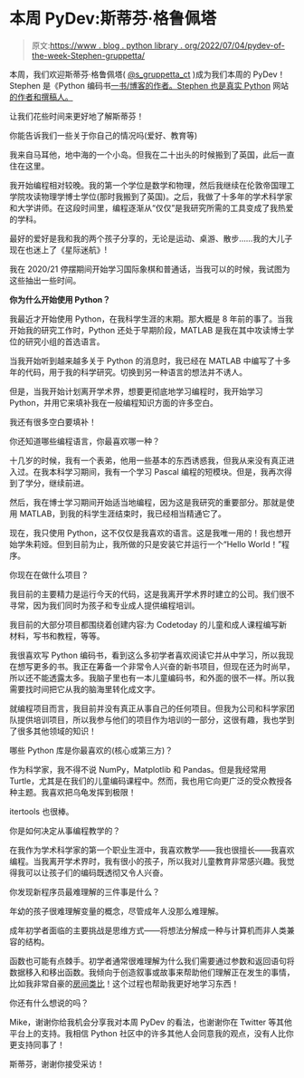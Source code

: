 # 本周 PyDev:斯蒂芬·格鲁佩塔

> 原文:[https://www . blog . python library . org/2022/07/04/pydev-of-the-week-Stephen-gruppetta/](https://www.blog.pythonlibrary.org/2022/07/04/pydev-of-the-week-stephen-gruppetta/)

本周，我们欢迎斯蒂芬·格鲁佩塔( [@s_gruppetta_ct](https://twitter.com/s_gruppetta_ct) )成为我们本周的 PyDev！Stephen 是《Python 编码书[一书/博客的作者。Stephen 也是真实 Python](https://thepythoncodingbook.com/blog/) 网站[的作者和撰稿人。](https://realpython.com/team/sgruppetta/)

让我们花些时间来更好地了解斯蒂芬！

你能告诉我们一些关于你自己的情况吗(爱好、教育等)

我来自马耳他，地中海的一个小岛。但我在二十出头的时候搬到了英国，此后一直住在这里。

我开始编程相对较晚。我的第一个学位是数学和物理，然后我继续在伦敦帝国理工学院攻读物理学博士学位(那时我搬到了英国)。之后，我做了十多年的学术科学家和大学讲师。在这段时间里，编程逐渐从“仅仅”是我研究所需的工具变成了我热爱的学科。

最好的爱好是我和我的两个孩子分享的，无论是运动、桌游、散步……我的大儿子现在也迷上了《星际迷航》!

我在 2020/21 停摆期间开始学习国际象棋和普通话，当我可以的时候，我试图为这些抽出一些时间。

**你为什么开始使用 Python？**

我最近才开始使用 Python，在我科学生涯的末期。那大概是 8 年前的事了。当我开始我的研究工作时，Python 还处于早期阶段，MATLAB 是我在其中攻读博士学位的研究小组的首选语言。

当我开始听到越来越多关于 Python 的消息时，我已经在 MATLAB 中编写了十多年的代码，用于我的科学研究。切换到另一种语言的想法并不诱人。

但是，当我开始计划离开学术界，想要更彻底地学习编程时，我开始学习 Python，并用它来填补我在一般编程知识方面的许多空白。

我还有很多空白要填补！

你还知道哪些编程语言，你最喜欢哪一种？

十几岁的时候，我有一个表弟，他用一些基本的东西诱惑我，但我从来没有真正进入过。在我本科学习期间，我有一个学习 Pascal 编程的短模块。但是，我再次得到了学分，继续前进。

然后，我在博士学习期间开始适当地编程，因为这是我研究的重要部分。那就是使用 MATLAB，到我的科学生涯结束时，我已经相当精通它了。

现在，我只使用 Python，这不仅仅是我喜欢的语言。这是我唯一用的！我也想开始学朱莉娅。但到目前为止，我所做的只是安装它并运行一个“Hello World！”程序。

你现在在做什么项目？

我目前的主要精力是运行今天的代码，这是我离开学术界时建立的公司。我们很不寻常，因为我们同时为孩子和专业成人提供编程培训。

我目前的大部分项目都围绕着创建内容:为 Codetoday 的儿童和成人课程编写新材料，写书和教程，等等。

我很喜欢写 Python 编码书，看到这么多初学者喜欢阅读它并从中学习，所以我现在想写更多的书。我正在筹备一个非常令人兴奋的新书项目，但现在还为时尚早，所以还不能透露太多。我脑子里也有一本儿童编码书，和外面的很不一样。所以我需要找时间把它从我的脑海里转化成文字。

就编程项目而言，我目前并没有真正从事自己的任何项目。但我为公司和科学家团队提供培训项目，所以我参与他们的项目作为培训的一部分，这很有趣，我也学到了很多其他领域的知识！

哪些 Python 库是你最喜欢的(核心或第三方)？

作为科学家，我不得不说 NumPy，Matplotlib 和 Pandas。但是我经常用 Turtle，尤其是在我们的儿童编码课程中。然而，我也用它向更广泛的受众教授各种主题。我喜欢把乌龟发挥到极限！

itertools 也很棒。

你是如何决定从事编程教学的？

在我作为学术科学家的第一个职业生涯中，我喜欢教学——我也很擅长——我喜欢编程。当我离开学术界时，我有很小的孩子，所以我对儿童教育非常感兴趣。我觉得我可以让孩子们的编码既透彻又令人兴奋。

你发现新程序员最难理解的三件事是什么？

年幼的孩子很难理解变量的概念，尽管成年人没那么难理解。

成年初学者面临的主要挑战是思维方式——将想法分解成一种与计算机而非人类兼容的结构。

函数也可能有点棘手。初学者通常很难理解为什么我们需要通过参数和返回语句将数据移入和移出函数。我倾向于创造叙事或故事来帮助他们理解正在发生的事情，比如我非常自豪的[房间类比](https://thepythoncodingbook.com/understanding-programming-the-white-room/)！这个过程也帮助我更好地学习东西！

你还有什么想说的吗？

Mike，谢谢你给我机会分享我对本周 PyDev 的看法，也谢谢你在 Twitter 等其他平台上的支持。我相信 Python 社区中的许多其他人会同意我的观点，没有人比你更支持同事了！

斯蒂芬，谢谢你接受采访！